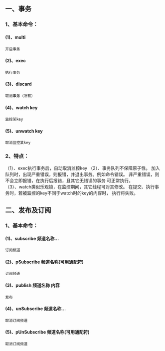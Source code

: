 ## 一、事务
### 1、基本命令：
#### (1)、multi
	开启事务
#### (2)、exec
	执行事务
#### (3)、discard
	取消事务（所有）
#### (4)、watch key
	监控某key
#### (5)、unwatch key
	取消监控某key
### 2、特点：
（1）、exec执行事务后，自动取消监控key
（2）、事务队列不保障原子性。
 加入队列时，出现严重错误，则报错，并退出事务。例如命令错误。
非严重错误，则不会立即报错，在执行后报错，且其它无错误的事务
可正常执行。	
（3）、watch类似乐观锁，在监控期间，其它线程可对其修改。
在提交、执行事务时，若被监控的key不同于watch时的key的内容时，
执行将失败。

## 二、发布及订阅
### 1、基本命令：
#### (1)、subscribe 频道名称...
	订阅频道
#### (2)、pSubscribe 频道名称(可用通配符)
	订阅频道
#### (3)、publish 频道名称 内容
	发布
#### (4)、unSubscribe 频道名称...
	取消订阅频道
#### (5)、pUnSubscribe 频道名称(可用通配符)
	取消订阅频道
